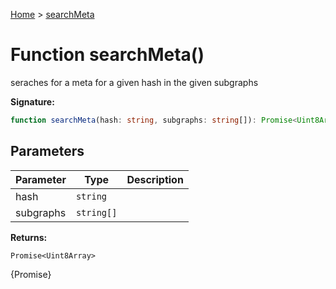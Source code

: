 [Home](../index.md) &gt; [searchMeta](./searchmeta_1.md)

# Function searchMeta()

seraches for a meta for a given hash in the given subgraphs

<b>Signature:</b>

```typescript
function searchMeta(hash: string, subgraphs: string[]): Promise<Uint8Array>;
```

## Parameters

|  Parameter | Type | Description |
|  --- | --- | --- |
|  hash | `string` |  |
|  subgraphs | `string[]` |  |

<b>Returns:</b>

`Promise<Uint8Array>`

{<!-- -->Promise<Uint8Array>}

